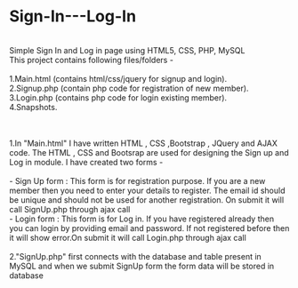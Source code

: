 # Sign-In---Log-In
<br/>
Simple Sign In and Log in page using HTML5, CSS, PHP, MySQL
<br/>
This project contains following files/folders - 
<br/> <br/>
1.Main.html (contains html/css/jquery for signup and login). <br/>
2.Signup.php (contain php code for registration of new member). <br/>
3.Login.php (contains php code for login existing member). <br/>
4.Snapshots.

<br/><br/>
1.In "Main.html" I have written HTML , CSS ,Bootstrap , JQuery and AJAX code. The HTML , CSS and Bootsrap are used for designing the Sign up and Log in module. I have created two forms - <br/> <br/>
          - Sign Up form : This form is for registration purpose. If you are a new member then you need to enter your details to register.
            The email id should be unique and should not be used for another registration. On submit it will call SignUp.php through ajax             call <br/>
          - Login form : This form is for Log in. If you have registered already then you can login by providing email and password. If
            not registered before then it will show error.On submit it will call Login.php through ajax call <br/>
<br/>
2."SignUp.php" first connects with the database and table present in MySQL and when we submit SignUp form the form data will be stored in database


